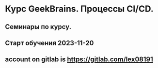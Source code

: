# Курс GeekBrains. Процессы CI/CD.

## Семинары по курсу.

## Старт обучения 2023-11-20

## account on gitlab is https://gitlab.com/lex08191
